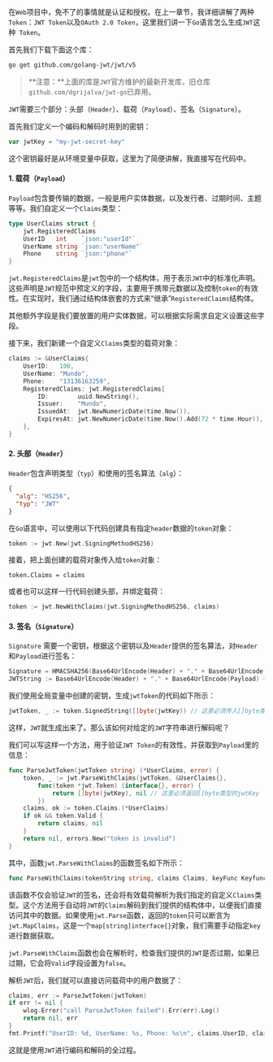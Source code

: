 在`Web`项目中，免不了的事情就是认证和授权。在上一章节，我详细讲解了两种`Token`：`JWT Token`以及`OAuth 2.0 Token`，这里我们讲一下`Go`语言怎么生成`JWT`这种` Token`。

首先我们下载下面这个库：

```sh
go get github.com/golang-jwt/jwt/v5
```

> **注意：**上面的库是`JWT`官方维护的最新开发库，旧仓库`github.com/dgrijalva/jwt-go`已弃用。

`JWT`需要三个部分：头部（`Header`）、载荷（`Payload`）、签名（`Signature`）。

首先我们定义一个编码和解码时用到的密钥：

```go
var jwtKey = "my-jwt-secret-key"
```

这个密钥最好是从环境变量中获取，这里为了简便讲解，我直接写在代码中。

#### 1. 载荷（`Payload`）

`Payload`包含要传输的数据，一般是用户实体数据，以及发行者、过期时间、主题等等。我们自定义一个`Claims`类型：

```go
type UserClaims struct {
	jwt.RegisteredClaims
	UserID   int    `json:"userId"`
	UserName string `json:"userName"`
	Phone    string `json:"phone"`
}
```

`jwt.RegisteredClaims`是`jwt`包中的一个结构体，用于表示`JWT`中的标准化声明。这些声明是`JWT`规范中预定义的字段，主要用于携带元数据以及控制`token`的有效性。在实现时，我们通过结构体嵌套的方式来“继承”`RegisteredClaims`结构体。

其他额外字段是我们要放置的用户实体数据，可以根据实际需求自定义设置这些字段。

接下来，我们新建一个自定义`Claims`类型的载荷对象：

```go
claims := &UserClaims{
	UserID:   100,
	UserName: "Mundo",
	Phone:    "13136163259",
	RegisteredClaims: jwt.RegisteredClaims{
		ID:        uuid.NewString(),                                   // 设置jti，标识每个jwt
		Issuer:    "Mundo",                                            // 设置发行者iss
		IssuedAt:  jwt.NewNumericDate(time.Now()),                     // 设置创建时间iat
		ExpiresAt: jwt.NewNumericDate(time.Now().Add(72 * time.Hour)), // 设置过期时间exp为3天
	},
}
```

#### 2. 头部（`Header`）

`Header`包含声明类型（`typ`）和使用的签名算法（`alg`）：

```json
{
  "alg": "HS256",
  "typ": "JWT"
}
```

在`Go`语言中，可以使用以下代码创建具有指定`header`数据的`token`对象：

```go
token := jwt.New(jwt.SigningMethodHS256)
```

接着，把上面创建的载荷对象传入给`token`对象：

```
token.Claims = claims
```

或者也可以这样一行代码创建头部，并绑定载荷：

```go
token := jwt.NewWithClaims(jwt.SigningMethodHS256, claims)
```

#### 3. 签名（`Signature`）

`Signature` 需要一个密钥，根据这个密钥以及`Header`提供的签名算法，对`Header`和`Payload`进行签名：

```go
Signature = HMACSHA256(Base64UrlEncode(Header) + "." + Base64UrlEncode(Payload), secret)
JWTString := Base64UrlEncode(Header) + "." + Base64UrlEncode(Payload) + "." + Base64UrlEncode(Signature)
```

我们使用全局变量中创建的密钥，生成`jwtToken`的代码如下所示：
```go
jwtToken, _ := token.SignedString([]byte(jwtKey)) // 这里必须传入[]byte类型的jwtKey
```

这样，`JWT`就生成出来了。那么该如何对给定的`JWT`字符串进行解码呢？

我们可以写这样一个方法，用于验证`JWT Token`的有效性，并获取到`Payload`里的信息：

```go
func ParseJwtToken(jwtToken string) (*UserClaims, error) {
	token, _ := jwt.ParseWithClaims(jwtToken, &UserClaims{},
		func(token *jwt.Token) (interface{}, error) {
			return []byte(jwtKey), nil // 这里必须返回[]byte类型的jwtKey
		})
	claims, ok := token.Claims.(*UserClaims)
	if ok && token.Valid {
		return claims, nil
	}
	return nil, errors.New("token is invalid")
}
```

其中，函数`jwt.ParseWithClaims`的函数签名如下所示：

```go
func ParseWithClaims(tokenString string, claims Claims, keyFunc Keyfunc, options ...ParserOption) (*Token, error)
```

该函数不仅会验证`JWT`的签名，还会将有效载荷解析为我们指定的自定义`Claims`类型。这个方法用于自动将`JWT`的`Claims`解码到我们提供的结构体中，以便我们直接访问其中的数据。如果使用`jwt.Parse`函数，返回的`token`只可以断言为`jwt.MapClaims`，这是一个`map[string]interface{}`对象，我们需要手动指定`key`进行数据获取。

`jwt.ParseWithClaims`函数也会在解析时，检查我们提供的`JWT`是否过期，如果已过期，它会将`Valid`字段设置为`false`。

解析`JWT`后，我们就可以直接访问载荷中的用户数据了：

```go
claims, err := ParseJwtToken(jwtToken)
if err != nil {
	wlog.Error("call ParseJwtToken failed").Err(err).Log()
    return nil, err
}
fmt.Printf("UserID: %d, UserName: %s, Phone: %s\n", claims.UserID, claims.UserName, claims.Phone)
```

这就是使用`JWT`进行编码和解码的全过程。